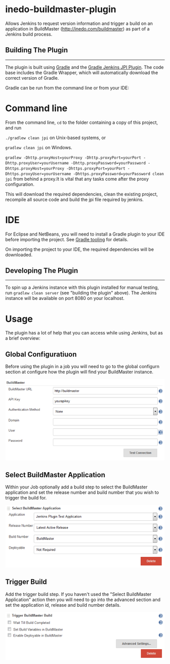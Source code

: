 # inedo-buildmaster-plugin
Allows Jenkins to request version information and trigger a build on an application in BuildMaster (http://inedo.com/buildmaster) as part of a Jenkins build process.

## Building The Plugin
-------------------

The plugin is built using <a href="http://www.gradle.org/">Gradle</a> and the <a href="https://wiki.jenkins-ci.org/display/JENKINS/Gradle+JPI+Plugin">Gradle Jenkins JPI Plugin</a>.  The code base includes the Gradle Wrapper, which will automatically download the correct version of Gradle. 

Gradle can be run from the command line or from your IDE:

Command line
============
From the command line, `cd` to the folder containing a copy of this project, and run 

  `./gradlew clean jpi` on Unix-based systems, or 
  
  `gradlew clean jpi` on Windows.
  
  `gradlew -Dhttp.proxyHost=yourProxy -Dhttp.proxyPort=yourPort -Dhttp.proxyUser=yourUsername -Dhttp.proxyPassword=yourPassword -Dhttps.proxyHost=yourProxy -Dhttps.proxyPort=yourPort -Dhttps.proxyUser=yourUsername -Dhttps.proxyPassword=yourPassword clean jpi` from behind a proxy.It is vital that any tasks come after the proxy configuration. 

This will download the required dependencies, clean the existing project, recompile all source code and build the jpi file required by jenkins. 

IDE
===
For Eclipse and NetBeans, you will need to install a Gradle plugin to your IDE before importing the project. See [Gradle tooling](https://www.gradle.org/tooling) for details.

On importing the project to your IDE, the required dependencies will be downloaded.

## Developing The Plugin
-------------------

To spin up a Jenkins instance with this plugin installed for manual testing, run `gradlew clean server` (see "building the plugin" above). The Jenkins instance will be available on port 8080 on your localhost.

# Usage
The plugin has a lot of help that you can access while using Jenkins, but as a brief overview:

## Global Configuratiuon
Before using the plugin in a job you will need to go to the global configurn section at configure how the plugin will find your BuildMaster instance.

![ScreenShot](/screenshots/global_configuration.png)

## Select BuildMaster Application
Within your Job optionally add a build step to select the BuildMaster application and set the release number and build number that you wish to trigger the build for.

![ScreenShot](/screenshots/selectapplication_configuration.png)

## Trigger Build
Add the trigger build step.  If you haven't used the "Select BuildMaster Application" action then you will need to go into the advanced section and set the application id, release and build number details.

![ScreenShot](/screenshots/triggerbuild_configuration.png)
